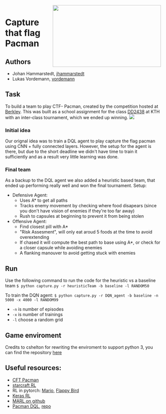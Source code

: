 
<img src="http://ai.berkeley.edu/images/pacman_game.gif" width=350 height = 200 align ="right" />

# Capture that flag Pacman

## Authors ##
* Johan Hammarstedt, [jhammarstedt](https://github.com/jhammarstedt)
* Lukas Vordemann, [vordemann](https://github.com/vordemann)

## Task
To build a team to play CTF- Pacman, created by the competition hosted at [Berkley](http://ai.berkeley.edu/contest.html). This was built as a school assignment for the class [DD2438](https://www.kth.se/student/kurser/kurs/DD2438?l=en) at KTH with an inter-class tournament, which we ended up winning.
![](http://ai.berkeley.edu/projects/release/contest/v1/002/capture_the_flag.png)
### Initial idea
Our orignal idea was to train a DQL agent to play capture the flag pacman using CNN + fully connected layers. However, the setup for the agent is there, but due to the short deadline we didn't have time to train it sufficiently and as a result very little learning was done.

### Final team
As a backup to the DQL agent we also added a heuristic based team, that ended up performing really well and won the final tournament.
Setup:
* Defensive Agent:
  * Uses A* to get all paths
  * Tracks enemy movement by checking where food disapears (since you don't have vision of enemies if they're too far away)
  * Rush to capsules at beginning to prevent it from being stolen
* Offensive Agent:
  * Find closest pill with A*
  * "Risk Assesment", will only eat aroud 5 foods at the time to avoid overextending
  * If chased it will compute the best path to base using A*, or check for a closer capsule while avoiding enemies
  * A flanking manouver to avoid getting stuck with enemies

## Run
Use the following command to run the code for the heuristic vs a baseline team
```$ python capture.py -r heuristicTeam -b baseline -l RANDOM50 ```

To train the DQN agent:
```$ python capture.py -r DQN_agent -b baseline -n 5000 -x 4000 -l RANDOM99```
* `-n` is number of episodes
* `-x` is number of trainings
* `-l` choose a random grid


## Game enviroment 
Credits to cshelton for rewriting the enviroment to support python 3, you can find the repository [here](https://github.com/cshelton/pacman-ctf)

## Useful resources:
 * [CFT Pacman](https://github.com/jaredjxyz/Pacman-Tournament-Agent)
 * [starcraft RL](https://soygema.github.io/starcraftII_machine_learning/#0)
 * RL in pytorch: [Mario](https://pytorch.org/tutorials/intermediate/mario_rl_tutorial.html), [Flappy Bird](https://www.toptal.com/deep-learning/pytorch-reinforcement-learning-tutorial)
 * [Keras RL](https://github.com/keras-rl/keras-rl)
 * [MARL on github](https://github.com/topics/multiagent-reinforcement-learning)
 * [Pacman DQL](https://esc.fnwi.uva.nl/thesis/centraal/files/f323981448.pdf), [repo](https://github.com/tychovdo/PacmanDQN)

